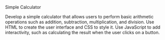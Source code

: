 Simple Calculator

Develop a simple calculator that allows users to perform basic arithmetic operations such as addition, subtraction, multiplication, and division. Use HTML to create the user interface and CSS to style it. Use JavaScript to add interactivity, such as calculating the result when the user clicks on a button.
